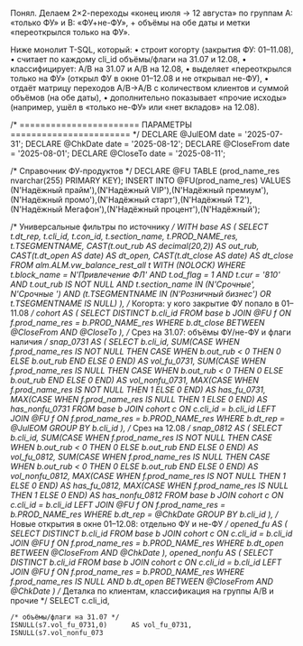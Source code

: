 Понял. Делаем 2×2-переходы «конец июля → 12 августа» по группам
A: «только ФУ» и B: «ФУ+не-ФУ», + объёмы на обе даты и метки «переоткрылся только на ФУ».

Ниже монолит T-SQL, который:
	•	строит когорту (закрытия ФУ: 01–11.08),
	•	считает по каждому cli_id объёмы/флаги на 31.07 и 12.08,
	•	классифицирует: A/B на 31.07 и A/B на 12.08,
	•	выделяет «переоткрылся только на ФУ» (открыл ФУ в окне 01–12.08 и не открывал не-ФУ),
	•	отдаёт матрицу переходов A/B→A/B с количеством клиентов и суммой объёмов (на обе даты),
	•	дополнительно показывает «прочие исходы» (например, ушёл в «только не-ФУ» или «нет вкладов» на 12.08).

/* ======================= ПАРАМЕТРЫ ======================= */
DECLARE @JulEOM     date = '2025-07-31';
DECLARE @ChkDate    date = '2025-08-12';
DECLARE @CloseFrom  date = '2025-08-01';
DECLARE @CloseTo    date = '2025-08-11';

/* Справочник ФУ-продуктов */
DECLARE @FU TABLE (prod_name_res nvarchar(255) PRIMARY KEY);
INSERT INTO @FU(prod_name_res) VALUES
 (N'Надёжный прайм'),(N'Надёжный VIP'),(N'Надёжный премиум'),
 (N'Надёжный промо'),(N'Надёжный старт'),(N'Надёжный Т2'),
 (N'Надёжный Мегафон'),(N'Надёжный процент'),(N'Надёжный');

/* Универсальные фильтры по источнику */
WITH base AS (
    SELECT
        t.dt_rep,
        t.cli_id,
        t.con_id,
        t.section_name,
        t.PROD_NAME_res,
        t.TSEGMENTNAME,
        CAST(t.out_rub AS decimal(20,2))        AS out_rub,
        CAST(t.dt_open AS date)                  AS dt_open,
        CAST(t.dt_close AS date)                 AS dt_close
    FROM alm.ALM.vw_balance_rest_all t WITH (NOLOCK)
    WHERE t.block_name = N'Привлечение ФЛ'
      AND t.od_flag    = 1
      AND t.cur        = '810'
      AND t.out_rub   IS NOT NULL
      AND t.section_name IN (N'Срочные', N'Срочные ')
      AND (t.TSEGMENTNAME IN (N'Розничный бизнес') OR t.TSEGMENTNAME IS NULL)
),
/* Когорта: у кого закрытие ФУ попало в 01–11.08 */
cohort AS (
    SELECT DISTINCT b.cli_id
    FROM base b
    JOIN @FU f ON f.prod_name_res = b.PROD_NAME_res
    WHERE b.dt_close BETWEEN @CloseFrom AND @CloseTo
),
/* Срез на 31.07: объёмы ФУ/не-ФУ и флаги наличия */
snap_0731 AS (
    SELECT
        b.cli_id,
        SUM(CASE WHEN f.prod_name_res IS NOT NULL
                 THEN CASE WHEN b.out_rub < 0 THEN 0 ELSE b.out_rub END ELSE 0 END) AS vol_fu_0731,
        SUM(CASE WHEN f.prod_name_res IS NULL
                 THEN CASE WHEN b.out_rub < 0 THEN 0 ELSE b.out_rub END ELSE 0 END) AS vol_nonfu_0731,
        MAX(CASE WHEN f.prod_name_res IS NOT NULL THEN 1 ELSE 0 END) AS has_fu_0731,
        MAX(CASE WHEN f.prod_name_res IS NULL THEN 1 ELSE 0 END)     AS has_nonfu_0731
    FROM base b
    JOIN cohort c ON c.cli_id = b.cli_id
    LEFT JOIN @FU f ON f.prod_name_res = b.PROD_NAME_res
    WHERE b.dt_rep = @JulEOM
    GROUP BY b.cli_id
),
/* Срез на 12.08 */
snap_0812 AS (
    SELECT
        b.cli_id,
        SUM(CASE WHEN f.prod_name_res IS NOT NULL
                 THEN CASE WHEN b.out_rub < 0 THEN 0 ELSE b.out_rub END ELSE 0 END) AS vol_fu_0812,
        SUM(CASE WHEN f.prod_name_res IS NULL
                 THEN CASE WHEN b.out_rub < 0 THEN 0 ELSE b.out_rub END ELSE 0 END) AS vol_nonfu_0812,
        MAX(CASE WHEN f.prod_name_res IS NOT NULL THEN 1 ELSE 0 END) AS has_fu_0812,
        MAX(CASE WHEN f.prod_name_res IS NULL THEN 1 ELSE 0 END)     AS has_nonfu_0812
    FROM base b
    JOIN cohort c ON c.cli_id = b.cli_id
    LEFT JOIN @FU f ON f.prod_name_res = b.PROD_NAME_res
    WHERE b.dt_rep = @ChkDate
    GROUP BY b.cli_id
),
/* Новые открытия в окне 01–12.08: отдельно ФУ и не-ФУ */
opened_fu AS (
    SELECT DISTINCT b.cli_id
    FROM base b
    JOIN cohort c ON c.cli_id = b.cli_id
    JOIN @FU f     ON f.prod_name_res = b.PROD_NAME_res
    WHERE b.dt_open BETWEEN @CloseFrom AND @ChkDate
),
opened_nonfu AS (
    SELECT DISTINCT b.cli_id
    FROM base b
    JOIN cohort c ON c.cli_id = b.cli_id
    LEFT JOIN @FU f ON f.prod_name_res = b.PROD_NAME_res
    WHERE f.prod_name_res IS NULL
      AND b.dt_open BETWEEN @CloseFrom AND @ChkDate
)
/* Деталка по клиентам, классификация на группы A/B и прочие */
SELECT
    c.cli_id,

    /* объёмы/флаги на 31.07 */
    ISNULL(s7.vol_fu_0731,0)      AS vol_fu_0731,
    ISNULL(s7.vol_nonfu_073
